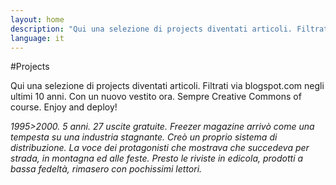 ```yaml
---
layout: home
description: "Qui una selezione di projects diventati articoli. Filtrati via blogspot.com negli ultimi 10 anni. Con un nuovo vestito ora. Sempre Creative Commons of course. Enjoy and deploy!"
language: it
---
```

#Projects

Qui una selezione di projects diventati articoli. Filtrati via blogspot.com negli ultimi 10 anni. Con un nuovo vestito ora. Sempre Creative Commons of course. Enjoy and deploy!

*1995>2000. 5 anni. 27 uscite gratuite. Freezer magazine arrivò come una tempesta su una industria stagnante. Creò un proprio sistema di distribuzione. La voce dei protagonisti che mostrava che succedeva per strada, in montagna ed alle feste. Presto le riviste in edicola, prodotti a bassa fedeltà, rimasero con pochissimi lettori.*
